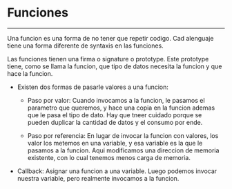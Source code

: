 # Funciones
---

Una funcion es una forma de no tener que repetir codigo. Cad alenguaje tiene una forma diferente de syntaxis en las funciones.

Las funciones tienen una firma o signature o prototype. Este prototype tiene, como se llama la funcion, que tipo de datos necesita la funcion y que hace la funcion.


- Existen dos formas de pasarle valores a una funcion:
  - Paso por valor: Cuando invocamos a la funcion, le pasamos el parametro que queremos, y hace una copia en la funcion ademas que le pasa el tipo de dato. Hay que tneer cuidado porque se pueden duplicar la cantidad de datos y el consumo por ende.
  
  - Paso por referencia: En lugar de invocar la funcion con valores, los valor los metemos en una variable, y esa variable es la que le pasamos a la funcion. Aqui modificamos una direccion de memoria existente, con lo cual tenemos menos carga de memoria.


- Callback: Asignar una funcion a una variable. Luego podemos invocar nuestra variable, pero realmente invocamos a la funcion.